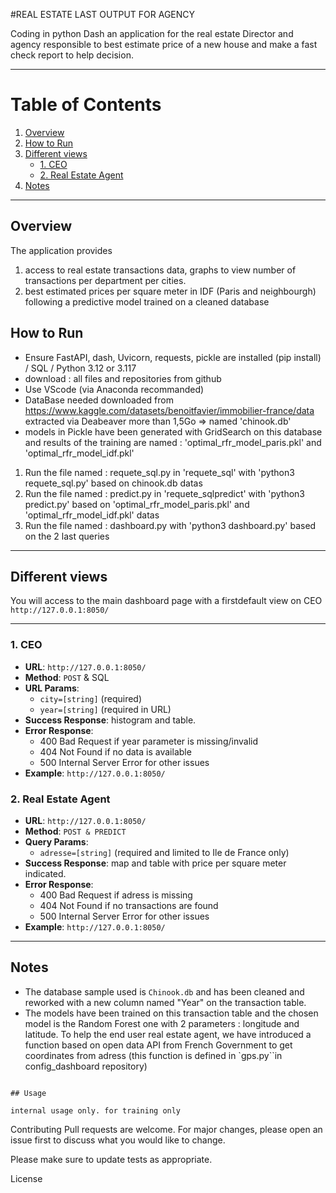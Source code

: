 #REAL ESTATE LAST OUTPUT FOR AGENCY

Coding in python Dash an application for the real estate Director and agency responsible to best estimate price of a new house and make a fast check report to help decision.

***

# Table of Contents
1. [Overview](#overview)
2. [How to Run](#how-to-run)
3. [Different views](#different-views)
   - [1. CEO](#1-ceo)
   - [2. Real Estate Agent](#2-real-estate-agent)
4. [Notes](#notes)

***

## Overview

The application provides 
1. access to real estate transactions data, graphs to view number of transactions per department per cities.
2. best estimated prices per square meter in IDF (Paris and neighbourgh) following a predictive model trained on a cleaned database

## How to Run

- Ensure FastAPI, dash, Uvicorn, requests, pickle are installed (pip install) / SQL / Python 3.12 or 3.117
- download : all files and repositories from github
- Use VScode (via Anaconda recommanded)
- DataBase needed downloaded from
https://www.kaggle.com/datasets/benoitfavier/immobilier-france/data extracted via Deabeaver more than 1,5Go => named 'chinook.db'
- models in Pickle have been generated with GridSearch on this database and results of the training are named : 'optimal_rfr_model_paris.pkl' and 'optimal_rfr_model_idf.pkl'
1. Run the file named : requete_sql.py in 'requete_sql' with 'python3 requete_sql.py' based on chinook.db datas
2. Run the file named : predict.py in 'requete_sqlpredict' with 'python3 predict.py' based on 'optimal_rfr_model_paris.pkl' and 'optimal_rfr_model_idf.pkl' datas
3. Run the file named : dashboard.py with 'python3 dashboard.py' based on the 2 last queries

***

## Different views

You will access to the main dashboard page with a firstdefault view on CEO
`http://127.0.0.1:8050/`

***
### 1. CEO
- **URL**: `http://127.0.0.1:8050/`
- **Method**: `POST` & SQL
- **URL Params**: 
  - `city=[string]` (required)
  - `year=[string]` (required in URL)
- **Success Response**: histogram and table.
- **Error Response**: 
  - 400 Bad Request if year parameter is missing/invalid
  - 404 Not Found if no data is available
  - 500 Internal Server Error for other issues
- **Example**: `http://127.0.0.1:8050/`

### 2. Real Estate Agent
- **URL**: `http://127.0.0.1:8050/`
- **Method**: `POST & PREDICT`
- **Query Params**: 
  - `adresse=[string]` (required and limited to Ile de France only)
- **Success Response**: map and table with price per square meter indicated.
- **Error Response**: 
  - 400 Bad Request if adress is missing
  - 404 Not Found if no transactions are found
  - 500 Internal Server Error for other issues
- **Example**: `http://127.0.0.1:8050/`


***

## Notes

- The database sample used is `Chinook.db` and has been cleaned and reworked with a new column named "Year" on the transaction table.
- The models have been trained on this transaction table and the chosen model is the Random Forest one with 2 parameters : longitude and latitude. 
To help the end user real estate agent, we have introduced a function based on open data API from French Government to get coordinates from adress (this function is defined in `gps.py``in config_dashboard repository)


```

## Usage

internal usage only. for training only
```

Contributing
Pull requests are welcome. For major changes, please open an issue first
to discuss what you would like to change.

Please make sure to update tests as appropriate.

License